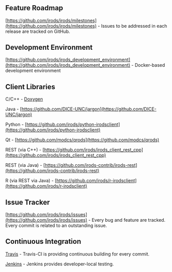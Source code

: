 #

## Feature Roadmap

[https://github.com/irods/irods/milestones](https://github.com/irods/irods/milestones) - Issues to be addressed in each release are tracked on GitHub.

## Development Environment

[https://github.com/irods/irods_development_environment](https://github.com/irods/irods_development_environment) - Docker-based development environment

## Client Libraries

C/C++ - [Doxygen](../../doxygen/group__clientAPI.html)

Java - [https://github.com/DICE-UNC/jargon](https://github.com/DICE-UNC/jargon)

Python - [https://github.com/irods/python-irodsclient](https://github.com/irods/python-irodsclient)

Qt - [https://github.com/modcs/qrods](https://github.com/modcs/qrods)

REST (via C++) - [https://github.com/irods/irods_client_rest_cpp](https://github.com/irods/irods_client_rest_cpp)

REST (via Java) - [https://github.com/irods-contrib/irods-rest](https://github.com/irods-contrib/irods-rest)

R (via REST via Java) - [https://github.com/irods/r-irodsclient](https://github.com/irods/r-irodsclient)

## Issue Tracker

[https://github.com/irods/irods/issues](https://github.com/irods/irods/issues) - Every bug and feature are tracked. Every commit is related to an outstanding issue.

## Continuous Integration

[Travis](https://travis-ci.org/irods/irods) - Travis-CI is providing continuous building for every commit.

[Jenkins](https://github.com/irods/irods_testing_jenkins) - Jenkins provides developer-local testing.
